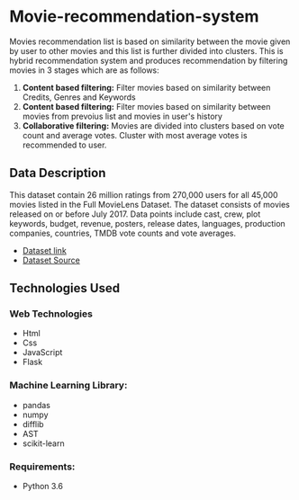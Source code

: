 # Movie-recommendation-system
Movies recommendation list is based on similarity between the movie given by user to other movies and this list is further divided into clusters.
This is hybrid recommendation system and produces recommendation by filtering movies in 3 stages which are as follows:
1. **Content based filtering:**
Filter movies based on similarity between Credits, Genres and Keywords
2. **Content based filtering:**
Filter movies based on similarity between movies from prevoius list and movies in user's history
3. **Collaborative filtering:**
Movies are divided into clusters based on vote count and average votes. Cluster with most average votes is recommended to user.

## Data Description

This dataset contain 26 million ratings from 270,000 users for all 45,000 movies listed in the Full MovieLens Dataset. The dataset consists of movies released on or before July 2017. Data points include cast, crew, plot keywords, budget, revenue, posters, release dates, languages, production companies, countries, TMDB vote counts and vote averages.
* [Dataset link](https://drive.google.com/drive/folders/1JnQXDCsGAb75I4PRRMDHUO0WxmXT-usv?usp=sharing)
* [Dataset Source](https://grouplens.org/datasets/movielens/)

## Technologies Used

### Web Technologies
* Html
* Css
* JavaScript
* Flask

### Machine Learning Library:
* pandas
* numpy
* difflib
* AST
* scikit-learn

### Requirements:
* Python 3.6

